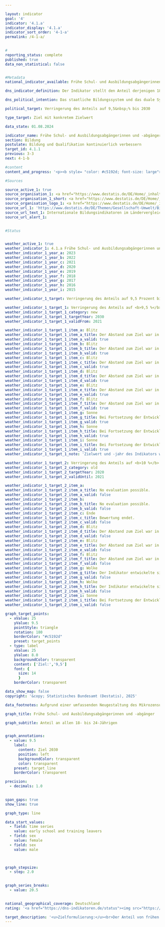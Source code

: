```yaml
---

layout: indicator        
goal: '4'        
indicator: '4.1.a'        
indicator_display: '4.1.a'        
indicator_sort_order: '4-1-a'        
permalink: /4-1-a/        
        

#
reporting_status: complete        
published: true        
data_non_statistical: false        


#Metadata        
national_indicator_available: Frühe Schul- und Ausbildungsabgängerinnen und -abgänger        

dns_indicator_definition: Der Indikator stellt den Anteil derjenigen 18- bis 24-Jährigen an allen Personen derselben Altersgruppe (in %) dar, der weder über eine Hochschulzugangsberechtigung, wie Abitur oder die Fachhochschulreife, noch über eine abgeschlossene Berufsausbildung verfügt und der derzeit nicht an Aus- und Weiterbildungsmaßnahmen teilnimmt.        

dns_political_intention: Das staatliche Bildungssystem und das duale System der Berufsausbildung sind die Eckpfeiler einer zukunftsorientierten Qualifikation für junge Menschen in Deutschland. Fehlende Schul- und Berufsabschlüsse bedeuten ein erhöhtes Armutsrisiko und eine daraus resultierende stärkere Belastung der Sozialsysteme.        

political_target: Verringerung des Anteils auf 9,5&nbsp;% bis 2030        

type_target: Ziel mit konkretem Zielwert        

data_state: 01.08.2024        

indicator_name: Frühe Schul- und Ausbildungsabgängerinnen und -abgänger        
section: Bildung        
postulate: Bildung und Qualifikation kontinuierlich verbessern        
target_id: 4.1.1        
previous: 3-3        
next: 4-1-b        

#content         
content_and_progress: '<p><b style= "color: #c5192d; font-size: large">4.1.a Frühe Schul- und Ausbildungsabgängerinnen und &#8209;abgänger</b><br><br>Der Begriff <i>frühe Schulabgängerinnen und &#8209;abgänger</i> bezeichnet weder besonders leistungsstarke Jugendliche, sogenannte <i>Überfliegerinnen und Überflieger</i>, die ihre Schulzeit vorzeitig mit einem Abschluss beenden, noch ist er gleichzusetzen mit <i>Schulabbrecherinnen und &#8209;abbrechern</i>. Vielmehr umfasst er junge Menschen im Alter von 18&nbsp;bis 24&nbsp;Jahren, die weder über eine Hochschulzugangsberechtigung&nbsp;–&nbsp;beispielsweise Abitur oder Fachhochschulreife&nbsp;–&nbsp;noch über eine abgeschlossene Berufsausbildung verfügen und derzeit nicht an Aus- oder Weiterbildungsmaßnahmen teilnehmen. Hierzu zählen auch Personen mit einem Ersten Schulabschluss (Hauptschulabschluss) oder einem Realschulabschluss, sofern sie aktuell nicht mehr im Bildungssystem eingebunden sind.<br><br>Die Datengrundlage für diesen Indikator bildet der Mikrozensus, eine jährliche Stichprobenerhebung, die rund 1&nbsp;% der Bevölkerung in Deutschland erfasst. Aufgrund einer umfassenden methodischen Neugestaltung im Jahr 2020&nbsp;sind die Ergebnisse ab diesem Berichtsjahr jedoch nur eingeschränkt mit denen der Vorjahre vergleichbar. Aus dem Indikator lässt sich nicht ableiten, welche Art von Bildungseinrichtung zuletzt besucht wurde oder wann dies geschah. Ergänzende Informationen liefert hierzu die Schulstatistik&nbsp;–&nbsp;eine koordinierte Statistik der Länder, herausgegeben vom Statistischen Bundesamt.<br><br>Im Jahr 2023&nbsp;lag der Anteil früher Schulabgängerinnen und &#8209;abgänger an allen Personen derselben Altersklasse nach vorläufigen Angaben bei 13,1&nbsp;%&nbsp;–&nbsp;ein Anstieg um 0,3&nbsp;Prozentpunkte gegenüber dem Vorjahr. Das entspricht rund 799&nbsp;000&nbsp;jungen Menschen im Alter von 18&nbsp;bis 24&nbsp;Jahren ohne Abschluss des Sekundarbereichs II, die sich nicht (mehr) in Aus- oder Weiterbildung befanden. Der Indikatorwert war bis 2014&nbsp;auf 9,5&nbsp;% gesunken und hatte damit bereits das politisch festgelegte Ziel für das Jahr 2030&nbsp;erreicht. Seither entwickelt sich der Wert jedoch wieder entgegen der gewünschten Zielrichtung.<br><br>Zwischen 1999&nbsp;und 2005&nbsp;gab es keine systematischen Unterschiede zwischen den Geschlechtern. Seit 2006&nbsp;liegt der Anteil bei Frauen jedoch durchgängig unter jenem der Männer. Im Jahr 2023&nbsp;betrug die Quote 10,8&nbsp;% bei den Frauen und 15,3&nbsp;% bei den Männern. Laut Schulstatistik verließen im Jahr 2023&nbsp;insgesamt 55&nbsp;708&nbsp;junge Menschen&nbsp;–&nbsp;das entspricht 7,2&nbsp;% der gleichaltrigen Wohnbevölkerung&nbsp;–&nbsp;die Schule ohne einen Ersten Schulabschluss. Auch hier zeigt sich ein deutlicher geschlechtsspezifischer Unterschied: Der Anteil junger Frauen lag bei 5,9&nbsp;%, jener der jungen Männer bei 8,4&nbsp;%.<br><br>Im selben Jahr erwarben 17,9&nbsp;% der Absolvierenden (130&nbsp;322&nbsp;Personen) den Ersten Schulabschluss, 46,3&nbsp;% (336&nbsp;361) einen Mittleren Abschluss, 35,7&nbsp;% (259&nbsp;230) die allgemeine Hochschulreife und 0,1&nbsp;% (802) die Fachhochschulreife. Ein längerfristiger Vergleich seit dem Jahr 2000&nbsp;zeigt bei zwei Abschlussarten besonders deutliche Veränderungen: Der Anteil der Absolvierenden mit Haupt- beziehungsweise Erstem Schulabschluss sank um 9,7&nbsp;Prozentpunkte, während der Anteil mit allgemeiner Hochschulreife um 8,6&nbsp;Prozentpunkte anstieg&nbsp;–&nbsp;jeweils bezogen auf die Gesamtzahl der Absolvierenden des jeweiligen Berichtsjahres.</p>'                

#Sources        

source_active_1: true
source_organisation_1: <a href="https://www.destatis.de/DE/Home/_inhalt.html" target="_blank">Statistisches Bundesamt</a>
source_organisation_1_short: <a href="https://www.destatis.de/DE/Home/_inhalt.html" target="_blank">Statistisches Bundesamt</a>
source_organisation_logo_1: <a href="https://www.destatis.de/DE/Home/_inhalt.html" target="_blank"><img src="https://dns-indikatoren.de/public/OrgImgDe/destatis.png" alt="Statistisches Bundesamt" title=" Klicken Sie hier um zur Homepage der Organisation Statistisches Bundesamt zu gelangen." style="height:60px; width:148px; border:transparent"/></a>
source_url_1: 'https://www.destatis.de/DE/Themen/Gesellschaft-Umwelt/Bildung-Forschung-Kultur/Bildungsstand/_inhalt.html#sprg233662'
source_url_text_1: Internationale Bildungsindikatoren im Ländervergleich
source_url_alert_1: 
        

#Status        


weather_active_1: true
weather_indicator_1: 4.1.a Frühe Schul- und Ausbildungsabgängerinnen und -abgänger
weather_indicator_1_year_a: 2023
weather_indicator_1_year_b: 2022
weather_indicator_1_year_c: 2021
weather_indicator_1_year_d: 2020
weather_indicator_1_year_e: 2019
weather_indicator_1_year_f: 2018
weather_indicator_1_year_g: 2017
weather_indicator_1_year_h: 2016
weather_indicator_1_year_i: 2015

weather_indicator_1_target: Verringerung des Anteils auf 9,5 Prozent bis 2030

weather_indicator_1_target_1: Verringerung des Anteils auf <b>9,5 %</b> bis <b>2030</b>
weather_indicator_1_target_1_category: new
weather_indicator_1_target_1_targetYear: 2030
weather_indicator_1_target_1_validFrom: 2021

weather_indicator_1_target_1_item_a: Blitz
weather_indicator_1_target_1_item_a_title: Der Abstand zum Ziel war in 2023 konstant hoch oder hat sich vergrößert. Der Indikator entwickelte sich also nicht in die gewünschte Richtung.
weather_indicator_1_target_1_item_a_valid: true
weather_indicator_1_target_1_item_b: Blitz
weather_indicator_1_target_1_item_b_title: Der Abstand zum Ziel war in 2022 konstant hoch oder hat sich vergrößert. Der Indikator entwickelte sich also nicht in die gewünschte Richtung.
weather_indicator_1_target_1_item_b_valid: true
weather_indicator_1_target_1_item_c: Blitz
weather_indicator_1_target_1_item_c_title: Der Abstand zum Ziel war in 2021 konstant hoch oder hat sich vergrößert. Der Indikator entwickelte sich also nicht in die gewünschte Richtung.
weather_indicator_1_target_1_item_c_valid: true
weather_indicator_1_target_1_item_d: Blitz
weather_indicator_1_target_1_item_d_title: Der Abstand zum Ziel war in 2020 konstant hoch oder hat sich vergrößert. Der Indikator entwickelte sich also nicht in die gewünschte Richtung.
weather_indicator_1_target_1_item_d_valid: true
weather_indicator_1_target_1_item_e: Blitz
weather_indicator_1_target_1_item_e_title: Der Abstand zum Ziel war in 2019 konstant hoch oder hat sich vergrößert. Der Indikator entwickelte sich also nicht in die gewünschte Richtung.
weather_indicator_1_target_1_item_e_valid: true
weather_indicator_1_target_1_item_f: Blitz
weather_indicator_1_target_1_item_f_title: Der Abstand zum Ziel war in 2018 konstant hoch oder hat sich vergrößert. Der Indikator entwickelte sich also nicht in die gewünschte Richtung.
weather_indicator_1_target_1_item_f_valid: true
weather_indicator_1_target_1_item_g: Sonne
weather_indicator_1_target_1_item_g_title: Bei Fortsetzung der Entwicklung aus 2017 wäre der Zielwert erreicht oder um weniger als 5&nbsp;% der Differenz zwischen Zielwert und dem Wert aus 2017 verfehlt worden.
weather_indicator_1_target_1_item_g_valid: true
weather_indicator_1_target_1_item_h: Sonne
weather_indicator_1_target_1_item_h_title: Bei Fortsetzung der Entwicklung aus 2016 wäre der Zielwert erreicht oder um weniger als 5&nbsp;% der Differenz zwischen Zielwert und dem Wert aus 2016 verfehlt worden.
weather_indicator_1_target_1_item_h_valid: true
weather_indicator_1_target_1_item_i: Sonne
weather_indicator_1_target_1_item_i_title: Bei Fortsetzung der Entwicklung aus 2015 wäre der Zielwert erreicht oder um weniger als 5&nbsp;% der Differenz zwischen Zielwert und dem Wert aus 2015 verfehlt worden.
weather_indicator_1_target_1_item_i_valid: true
weather_indicator_1_target_1_note: 'Zielwert und -jahr des Indikators wurden im Rahmen der <a href="https:///www.bundesregierung.de/resource/blob/975274/1873516/6c607bb5f16993ef18440d9e0dae55cb/2021-03-10-dns-2021-finale-langfassung-barrierefrei-data.pdf?download=1">Weiterentwicklung der Deutschen Nachhaltigkeitsstrategie 2021</a> angepasst. Seit Inkrafttreten dieses Beschlusses gilt für den Indikator das geänderte Ziel (9,5 % bis 2030).'

weather_indicator_1_target_2: Verringerung des Anteils auf <b>10 %</b> bis <b>2020</b>
weather_indicator_1_target_2_category: old
weather_indicator_1_target_2_targetYear: 2020
weather_indicator_1_target_2_validUntil: 2021

weather_indicator_1_target_2_item_a: 
weather_indicator_1_target_2_item_a_title: No evaluation possible.
weather_indicator_1_target_2_item_a_valid: false
weather_indicator_1_target_2_item_b: 
weather_indicator_1_target_2_item_b_title: No evaluation possible.
weather_indicator_1_target_2_item_b_valid: false
weather_indicator_1_target_2_item_c: Ende
weather_indicator_1_target_2_item_c_title: Bewertung endet.
weather_indicator_1_target_2_item_c_valid: false
weather_indicator_1_target_2_item_d: Blitz
weather_indicator_1_target_2_item_d_title: Der Abstand zum Ziel war in 2020 konstant hoch oder hat sich vergrößert. Der Indikator entwickelte sich also nicht in die gewünschte Richtung.
weather_indicator_1_target_2_item_d_valid: false
weather_indicator_1_target_2_item_e: Blitz
weather_indicator_1_target_2_item_e_title: Der Abstand zum Ziel war in 2019 konstant hoch oder hat sich vergrößert. Der Indikator entwickelte sich also nicht in die gewünschte Richtung.
weather_indicator_1_target_2_item_e_valid: false
weather_indicator_1_target_2_item_f: Blitz
weather_indicator_1_target_2_item_f_title: Der Abstand zum Ziel war in 2018 konstant hoch oder hat sich vergrößert. Der Indikator entwickelte sich also nicht in die gewünschte Richtung.
weather_indicator_1_target_2_item_f_valid: false
weather_indicator_1_target_2_item_g: Wolke
weather_indicator_1_target_2_item_g_title: Der Indikator entwickelte sich in 2017 zwar in die gewünschte Richtung auf das Ziel zu, bei Fortsetzung der Entwicklung wäre das Ziel im Zieljahr aber um mehr als 20 % der Differenz zwischen Zielwert und dem Wert aus 2017 verfehlt worden.
weather_indicator_1_target_2_item_g_valid: false
weather_indicator_1_target_2_item_h: Wolke
weather_indicator_1_target_2_item_h_title: Der Indikator entwickelte sich in 2016 zwar in die gewünschte Richtung auf das Ziel zu, bei Fortsetzung der Entwicklung wäre das Ziel im Zieljahr aber um mehr als 20 % der Differenz zwischen Zielwert und dem Wert aus 2016 verfehlt worden.
weather_indicator_1_target_2_item_h_valid: false
weather_indicator_1_target_2_item_i: Sonne
weather_indicator_1_target_2_item_i_title: Bei Fortsetzung der Entwicklung aus 2015 wäre der Zielwert erreicht oder um weniger als 5&nbsp;% der Differenz zwischen Zielwert und dem Wert aus 2015 verfehlt worden.
weather_indicator_1_target_2_item_i_valid: false        

graph_target_points:
  - xValue: 25
    yValue: 9.5
    pointStyle: triangle
    rotation: 180
    borderColor: "#c5192d"
    preset: target_points
  - type: label
    xValue: 25
    yValue: 8.0
    backgroundColor: transparent
    content: ['Ziel:','9,5']
    font: {
      size: 14
      }
    borderColor: transparent        

data_show_map: false        
copyright: '&copy; Statistisches Bundesamt (Destatis), 2025'        

data_footnotes: Aufgrund einer umfassenden Neugestaltung des Mikrozensus ist ein Vergleich der Daten des Erhebungsjahres 2020 mit den Vorjahren nur eingeschränkt möglich (Zeitreihenbruch).<br>• Daten teilweise korrigiert.<br>• 2023 vorläufige Daten.        

graph_title: Frühe Schul- und Ausbildungsabgängerinnen und -abgänger        

graph_subtitle: Anteil an allen 18- bis 24-Jährigen        


graph_annotations:
  - value: 9.5
    label:
      content: Ziel 2030
      position: left
      backgroundColor: transparent
      color: transparent
    preset: target_line
    borderColor: transparent        

precision: 
  - decimals: 1.0
            

span_gaps: true        
show_line: true        

graph_type: line                

data_start_values: 
  - field: time series
    value: early school and training leavers
  - field: sex
    value: female
  - field: sex
    value: male        

        

graph_stepsize: 
  - step: 2.0
            

graph_series_breaks: 
  - value: 20.5
                            

national_geographical_coverage: Deutschland                
rating: '<a href="https://dns-indikatoren.de/status"><img src="https://sdg-indikatoren.de/public/Wettersymbole/Blitz.png" title="Der Abstand zum Ziel war in 2023 konstant hoch oder hat sich vergrößert. Der Indikator entwickelte sich also nicht in die gewünschte Richtung." alt="Wettersymbol Blitz"/></a>'        

target_description: '<u>Zielformulierung:</u><br>Der Anteil von frühen Schul- und Ausbildungsabgängerinnen und &#8209;abgängern soll bis 2030&nbsp;auf höchstens 9,5&nbsp;% verringert werden.<br><br><u>Bewertung:</u><br>Ausgehend von der Zielformulierung wird der Indikator 4.1.a für das Jahr 2023&nbsp;mit <b>Gewitter</b> bewertet, da weder die Ergebnisse für das Jahr 2023, noch die durchschnittliche Entwicklung der letzten sechs Jahre in die gewünschte Richtung weisen.<br><br><u>Datenstand zum Zeitpunkt der Bewertung:</u><br>01.08.2024'        
---
```


